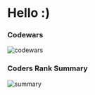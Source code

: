 # Hello :)

### Codewars
![codewars](https://www.codewars.com/users/adrianrl99/badges/large)

### Coders Rank Summary 
![summary](https://cr-ss-service.azurewebsites.net/api/ScreenShot?widget=summary&username=adrianrl99)
